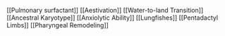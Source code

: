 [[Pulmonary surfactant]]
[[Aestivation]]
[[Water-to-land Transition]]
[[Ancestral Karyotype]]
[[Anxiolytic Ability]]
[[Lungfishes]]
[[Pentadactyl Limbs]]
[[Pharyngeal Remodeling]]
